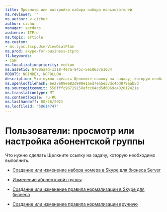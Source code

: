 ```yaml
---
title: Просмотр или настройка набора набора пользователей
ms.reviewer: ''
ms.author: v-cichur
author: cichur
manager: serdars
audience: ITPro
ms.topic: article
ms.custom:
- ms.lync.lscp.UserViewDialPlan
ms.prod: skype-for-business-itpro
f1.keywords:
- CSH
ms.localizationpriority: medium
ms.assetid: 8780aaad-1318-4e7a-945c-5e1863761034
ROBOTS: NOINDEX, NOFOLLOW
description: Что нужно сделать Щелкните ссылку на задачу, которую необходимо выполнить.
ms.openlocfilehash: 6e27e09ee82d909e1aed7eabe33dc4bd879aab5d
ms.sourcegitcommit: 556fffc96729150efcc04cd5d6069c402012421e
ms.translationtype: MT
ms.contentlocale: ru-RU
ms.lasthandoff: 08/26/2021
ms.locfileid: "58614747"
---
```

# <a name="users-view-or-configure-dial-plan"></a>Пользователи: просмотр или настройка абонентской группы

Что нужно сделать Щелкните ссылку на задачу, которую необходимо выполнить.

- [Создание или изменение набора номера в Skype для бизнеса Server](../../../deploy/deploy-enterprise-voice/dial-plans.md)

- [Изменение абонентской группы](/previous-versions/office/lync-server-2013/lync-server-2013-modify-a-dial-plan)

- [Создание или изменение правила нормализации в Skype для бизнеса](../../../deploy/deploy-enterprise-voice/normalization-rules.md)

- [Создание или изменение правила нормализации вручную](/previous-versions/office/lync-server-2013/lync-server-2013-create-or-modify-a-normalization-rule-manually)